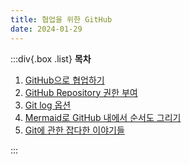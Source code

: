 ```yaml
---
title: 협업을 위한 GitHub
date: 2024-01-29
---
```


:::div{.box .list}
**목차**

1. [GitHub으로 협업하기](/github/chapter03/03-1)
2. [GitHub Repository 권한 부여](/github/chapter03/03-2)
3. [Git log 옵션](/github/chapter03/03-3)
4. [Mermaid로 GitHub 내에서 순서도 그리기](/github/chapter03/03-4)
5. [Git에 관한 잡다한 이야기들](/github/chapter03/03-5)

:::
